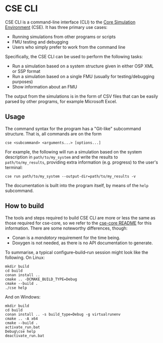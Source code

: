 CSE CLI
=======

CSE CLI is a command-line interface (CLI) to the [Core Simulation Environment]
(CSE).  It has three primary use cases:

  * Running simulations from other programs or scripts
  * FMU testing and debugging
  * Users who simply prefer to work from the command line

Specifically, the CSE CLI can be used to perform the following tasks:

  * Run a simulation based on a system structure given in either OSP XML or SSP format
  * Run a simulation based on a single FMU (usually for testing/debugging purposes)
  * Show information about an FMU

The output from the simulations is in the form of CSV files that can be easily
parsed by other programs, for example Microsoft Excel.

Usage
-----
The command syntax for the program has a "Git-like" subcommand structure.  That is,
all commands are on the form

    cse <subcommand> <arguments...> [options...]

For example, the following will run a simulation based on the system description
in `path/to/my_system` and write the results to `path/to/my_results`, providing
extra information (e.g. progress) to the user's terminal:

    cse run path/to/my_system --output-dir=path/to/my_results -v

The documentation is built into the program itself, by means of the `help` subcommand.


How to build
------------

The tools and steps required to build CSE CLI are more or less the same as those
required for cse-core, so we refer to the [cse-core README] for this information.
There are some noteworthy differences, though:

  * Conan is a *mandatory* requirement for the time being.
  * Doxygen is not needed, as there is no API documentation to generate.

To summarise, a typical configure–build–run session might look like the following.
On Linux:

    mkdir build
    cd build
    conan install ..
    cmake .. -DCMAKE_BUILD_TYPE=Debug
    cmake --build .
    ./cse help

And on Windows:

    mkdir build
    cd build
    conan install .. -s build_type=Debug -g virtualrunenv
    cmake .. -A x64
    cmake --build .
    activate_run.bat
    Debug\cse help
    deactivate_run.bat


[Core Simulation Environment]: https://github.com/open-simulation-platform
[cse-core README]: https://github.com/open-simulation-platform/cse-core#readme
